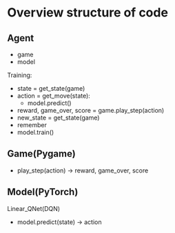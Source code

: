 # Overview structure of code

## Agent
- game
- model

Training:
- state = get_state(game)
- action = get_move(state):
    - model.predict()
- reward, game_over, score = game.play_step(action)
- new_state = get_state(game)
- remember
- model.train()

## Game(Pygame)
- play_step(action)
    -> reward, game_over, score

## Model(PyTorch)
Linear_QNet(DQN)
- model.predict(state)
    -> action